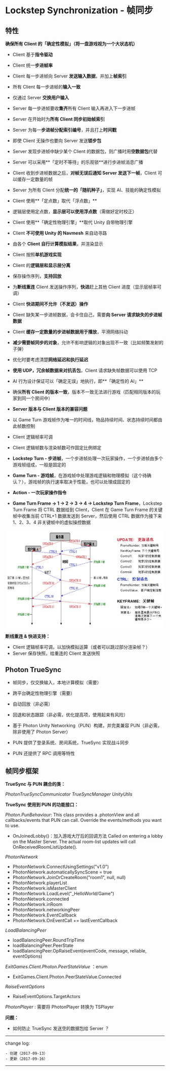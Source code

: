 # Lockstep Synchronization - 帧同步

## 特性

**确保所有 Client 的「确定性模拟」（将一盘游戏视为一个大状态机）**

* Client 基于**指令驱动**
* Client 统一**步进帧率**
* Client 每一步进帧向 Server **发送输入数据**，并加上**帧索引**
* 所有 Client 每一步进帧的**输入一致**
* 仅通过 Server **交换用户输入**
* Server 每一步进帧要收**集齐**所有 Client 输入再进入下一步进帧
* Server 在开始时为**所有 Client 同步初始帧索引**
* Server 为每一**步进帧分配索引编号**，并且打上**时间戳**
* 即使 Client 无操作也要向 Server 发送**锁步包**
* Server 发现步进帧中缺少某个 Client 的数据包，则广播时用**空数据包**代替
* Server 可以采用**「定时不等待」的乐观锁**进行步进帧消息广播
* Client 收到步进帧数据之后，**对帧无误后通知 Server 发送下一帧**，Client 可以缓存一定数量的帧
* Server 为所有 Client 分配**统一的「随机种子」**，实现 AI、技能的确定性模拟
* Client 使用**「定点数」取代「浮点数」**
* 逻辑层使用定点数，**显示层可以使用浮点数**（需做好定时校正）
* Client 使用**「确定性物理引擎」**取代 Unity 自带物理引擎
* Client **不可使用 Unity 的 Navmesh** 来自动寻路
* 由各个 **Client 自行计算模拟结果**，并渲染显示
* Client 按照**单机游戏实现**
* Client 的**逻辑层和显示层分离**
* 保存操作序列，**支持回放**
* 为**断线重连** Client 发送操作序列，**快进**赶上其他 Client 进度（显示层帧率可调）
* Client **快进期间不允许（不发送）操作**
* Client 缺失某一步进帧数据，会卡住自己，需要**向 Server 请求缺失的步进帧数据**
* Client **缓存一定数量的步进帧数据用于播放**，平滑网络抖动
* **减少需要帧同步的对象**，允许不影响逻辑的对象出现不一致（比如频繁发射的子弹）
* 优化时要考虑清楚**网络延迟和执行延迟**
* **使用 UDP，冗余帧数据来对抗丢包**，Client 请求缺失帧数据可以使用 TCP
* AI 行为设计保证可以「确定无误」地执行，即**「确定性的 AI」**
* 确保**所有 Client 的版本一致**，版本不一致无法进行游戏（匹配相同版本的玩家到同一个房间中）
* **Server 版本与 Client 版本的兼容问题**

* 以 Game Turn 游戏帧作为唯一的时间线，物品持续时间、状态持续时间都由此帧数控制
* Client 逻辑帧率可调
* Client 逻辑帧数与渲染帧数可作固定比例绑定

* **Lockstep Turn - 步进帧**，一个步进帧处理一次玩家操作，一个步进帧由多个游戏帧组成，一般是固定的
* **Game Turn - 游戏帧**，在游戏帧中处理游戏逻辑和物理模拟（这个待确认？），游戏帧的执行速率取决于性能，也可以处理成固定的
* **Action - 一次玩家操作指令**
* **Game Turn Frame -> 1 -> 2 -> 3 -> 4 -> Lockstep Turn Frame**，Lockstep Turn Frame 将 CTRL 数据给到 Client，Client 在 Game Turn Frame 的关键帧中收集当前 CTRL+1 数据发送到 Server，然后使用 CTRL 数据作为接下来 1、2、3、4 非关键帧中的虚拟操控数据

![](media/15052072029953.jpg)

**断线重连 & 快进支持：**

* Client 逻辑帧率可调，以加快模拟运算（或者可以跳过部分渲染帧？）
* Server 保存快照，给重连的 Client 发送快照

## Photon TrueSync

* 帧同步，仅交换输入，本地计算模拟（需要）
* 跨平台确定性物理引擎（需要）
* 自动回放（非必需）
* 回退和状态跟踪（非必需，优化提高项，使用起来有风险）
* 基于 Photon Unity Networking（PUN）构建，并完美兼容 PUN（非必需，除非使用了 Photon Server）

* PUN 提供了登录系统、房间系统，TrueSync 实现战斗同步
* PUN 还提供了 RPC 调用等特性

## 帧同步框架

**TrueSync 与 PUN 耦合的类：**

_PhotonTrueSyncCommunicator_
_TrueSyncManager_
_UnityUtils_

**TrueSync 使用到 PUN 的功能接口：**

_Photon.PunBehaviour_: This class provides a .photonView and all callbacks/events that PUN can call. Override the events/methods you want to use.

* OnJoinedLobby()：加入游戏大厅后的回调方法
Called on entering a lobby on the Master Server. The actual room-list updates will call OnReceivedRoomListUpdate().

_PhotonNetwork_

* PhotonNetwork.ConnectUsingSettings("v1.0")
* PhotonNetwork.automaticallySyncScene = true
* PhotonNetwork.JoinOrCreateRoom("room1", null, null)
* PhotonNetwork.playerList
* PhotonNetwork.isMasterClient
* PhotonNetwork.LoadLevel("_HelloWorld/Game")
* PhotonNetwork.connected
* PhotonNetwork.inRoom
* PhotonNetwork.networkingPeer
* PhotonNetwork.EventCallback
* PhotonNetwork.OnEventCall += lastEventCallback

_LoadBalancingPeer_

* loadBalancingPeer.RoundTripTime
* loadBalancingPeer.PeerState
* loadBalancingPeer.OpRaiseEvent(eventCode, message, reliable, eventOptions)

_ExitGames.Client.Photon.PeerStateValue_ ：enum

* ExitGames.Client.Photon.PeerStateValue.Connected

_RaiseEventOptions_

* RaiseEventOptions.TargetActors

_PhotonPlayer_ : 需要将 PhotonPlayer 转换为 TSPlayer

**问题：**

* 如何防止 TrueSync 发送空的数据包给 Server ？

---

change log: 

	- 创建（2017-09-13）
	- 更新（2017-09-16）

---

